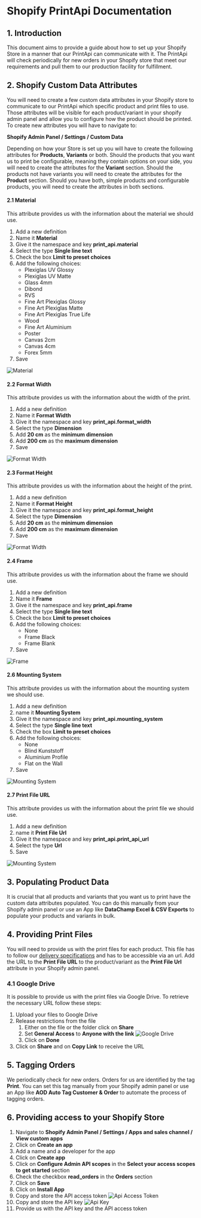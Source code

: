 # Shopify PrintApi Documentation

## 1. Introduction

This document aims to provide a guide about how to set up your Shopify Store in 
a manner that our PrintApi can communicate with it. The PrintApi will check 
periodically for new orders in your Shopify store that meet our requirements and 
pull them to our production facility for fulfillment.

## 2. Shopify Custom Data Attributes

You will need to create a few custom data attributes in your Shopify store to
communicate to our PrintApi which specific product and print files to use. Those 
attributes will be visible for each product/variant in your shopify admin panel
and allow you to configure how the product should be printed. To create new 
attributes you will have to navigate to:

**Shopify Admin Panel / Settings / Custom Data**

Depending on how your Store is set up you will have to create the following 
attributes for **Products**, **Variants** or both. Should the products that you 
want us to print be configurable, meaning they contain options on your side, you 
will need to create the attributes for the **Variant** section. Should the 
products not have variants you will need to create the attributes for the 
**Product** section. Should you have both, simple products and configurable 
products, you will need to create the attributes in both sections.

#### 2.1 Material

This attribute provides us with the information about the material we should use.

1. Add a new definition
2. Name it **Material**
3. Give it the namespace and key **print_api.material**
4. Select the type **Single line text**
5. Check the box **Limit to preset choices**
6. Add the following choices:
   - Plexiglas UV Glossy
   - Plexiglas UV Matte
   - Glass 4mm
   - Dibond
   - RVS
   - Fine Art Plexiglas Glossy
   - Fine Art Plexiglas Matte
   - Fine Art Plexiglas True Life
   - Wood
   - Fine Art Aluminium
   - Poster
   - Canvas 2cm
   - Canvas 4cm
   - Forex 5mm
7. Save

![Material](/images/attr_material.png)

#### 2.2 Format Width

This attribute provides us with the information about the width of the print.

1. Add a new definition
2. Name it **Format Width**
3. Give it the namespace and key **print_api.format_width**
4. Select the type **Dimension**
5. Add **20 cm** as the **minimum dimension**
6. Add **200 cm** as the **maximum dimension**
7. Save

![Format Width](/images/attr_format_width.png)

#### 2.3 Format Height

This attribute provides us with the information about the height of the print.

1. Add a new definition
2. Name it **Format Height**
3. Give it the namespace and key **print_api.format_height**
4. Select the type **Dimension**
5. Add **20 cm** as the **minimum dimension**
6. Add **200 cm** as the **maximum dimension**
7. Save

![Format Width](/images/attr_format_width.png)

#### 2.4 Frame

This attribute provides us with the information about the frame we should use.

1. Add a new definition
2. Name it **Frame**
3. Give it the namespace and key **print_api.frame**
4. Select the type **Single line text**
5. Check the box **Limit to preset choices**
6. Add the following choices:
   - None
   - Frame Black
   - Frame Blank
7. Save

![Frame](/images/attr_frame.png)

#### 2.6 Mounting System

This attribute provides us with the information about the mounting system we should use.

1. Add a new definition
2. name it **Mounting System**
3. Give it the namespace and key **print_api.mounting_system**
4. Select the type **Single line text**
5. Check the box **Limit to preset choices**
6. Add the following choices:
   - None
   - Blind Kunststoff
   - Aluminium Profile
   - Flat on the Wall
7. Save

![Mounting System](/images/attr_mounting.png)

#### 2.7 Print File URL

This attribute provides us with the information about the print file we should use.

1. Add a new definition
2. name it **Print File Url**
3. Give it the namespace and key **print_api.print_api_url**
4. Select the type **Url**
5. Save

![Mounting System](/images/attr_print_file_url.png)

## 3. Populating Product Data

It is crucial that all products and variants that you want us to print have the
custom data attributes populated. You can do this manually from your Shopify
admin panel or use an App like **DataChamp Excel & CSV Exports** to populate 
your products and variants in bulk.

## 4. Providing Print Files

You will need to provide us with the print files for each product. This file
has to follow our 
[delivery specifications](https://printingambitions.com/en/delivery-specifications) 
and has to be accessible via an url. Add the URL to the **Print File URL** to
the product/variant as the **Print File Url** attribute in your Shopify admin 
panel.

### 4.1 Google Drive

It is possible to provide us with the print files via Google Drive. To retrieve
the necessary URL follow these steps:

1. Upload your files to Google Drive
2. Release restrictions from the file
   1. Either on the file or the folder click on **Share**
   2. Set **General Access** to **Anyone with the link**
      ![Google Drive](/images/google_drive.png)
   3. Click on **Done**
3. Click on **Share** and on **Copy Link** to receive the URL

## 5. Tagging Orders

We periodically check for new orders. Orders for us are identified by the tag 
**Print**.  You can set this tag manually from your Shopify admin panel or use 
an App like **AOD Auto Tag Customer & Order** to automate the process of tagging 
orders.

## 6. Providing access to your Shopify Store

1. Navigate to **Shopify Admin Panel / Settings / Apps and sales channel / View custom apps**
2. Click on **Create an app**
3. Add a name and a developer for the app
4. Click on **Create app**
5. Click on **Configure Admin API scopes** in the **Select your access scopes to get started** section
6. Check the checkbox **read_orders** in the **Orders** section
7. Click on **Save**
8. Click on **Install App**
9. Copy and store the API access token ![Api Access Token](/images/api_access_token.png)
10. Copy and store the API key ![Api Key](/images/api_key.png)
11. Provide us with the API key and the API access token
